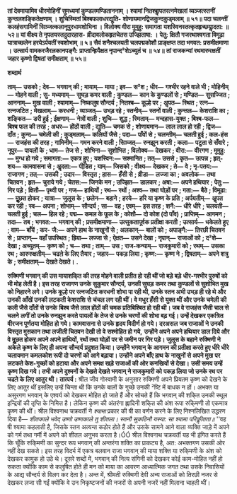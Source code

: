 **तां देवमायामिव धीरमोहिनीं** **सुमध्यमां कुण्डलमण्डिताननाम् ।** **श्यामां नितश्बाॢपतरत्नमेखलां** **व्यञ्जत्स्तनीं कुन्तलशङ्कितेक्षणाम् ।** **शुचिस्मितां बिश्बफलाधरद्युति-** **शोणायमानद्विजकुन्दकुड्मलाम् ॥ ५१॥** **पदा चलन्तीं कलहंसगामिनीं** **सिञ्जत्कलानूपुरधामशोभिना ।** **विलोक्य वीरा मुमुहु: समागता** **यशस्विनस्तत्कृतहृच्छयाॢदता: ॥ ५२॥** **यां वीक्ष्य ते नृपतयस्तदुदारहास-** **व्रीदावलोकहृतचेतस उज्झिताषा: ।** **पेतु: क्षितौ गजरथाश्वगता विमूढा** **यात्राच्छलेन हरयेऽर्पयतीं स्वशोभाम् ॥ ५॥** **सैवं शनैश्चलयती चलपद्मकोशौ** **प्राङ्क्षप्त तदा भगवत: प्रसमीक्षमाणा ।** **उत्सार्य वामकरजैरलकानपङ्गै:** **प्राप्तान्ह्रियैक्षत नृपान्द²शेऽच्युतं च ॥ ५४॥** **तां राजकन्यां रथमारुरक्षतीं** **जहार कृष्णो द्विषतां समीक्षताम् ॥ ५५॥** 

**शब्दार्थ** 

**ताम्—** **उसको** **; देव—** **भगवान् की** **; मायाम्—** **माया** **; इव—** **स²श** **; धीर—** **गश्भीर रहने वाले भी** **; मोहिनीम्—** **मोहने वाली** **; सु-** **मध्यमाम्—** **सुघड़ कमर वाली** **; कुण्डल—** **कान के कुण्डलों से** **; मण्डित—** **सुसज्जित** **; आननाम्—** **मुख वाली** **; श्यामाम्—** **निष्कलुष सौन्दर्य** **; नितश्ब—** **कूल्हे पर** **; अॢपत—** **स्थित** **; रत्न—** **रत्नजटित** **; मेखलाम्—** **करधनी** **; व्यञ्जत्—** **उभड़ रहे** **; स्तनीम्—** **स्तनों वाली** **; कुन्तल—** **केशराशि का** **; शङ्कित—** **डरी हुई** **; ईक्षणाम्—** **नेत्रों वाली** **; शुचि—** **शुद्ध** **; स्मिताम्—** **मन्दहास-युक्त** **;** **बिश्ब-फल—** **बिश्ब फल की तरह** **; अधर—** **होंठों वाली** **; द्युति—** **चमक से** **; शोणायमान—** **लाल लाल हो रही** **; द्विज—** **दाँत** **;** **कुन्द—** **चमेली की** **; कुड्मलाम्—** **कलियों जैसे** **; पदा—** **पाँवों से** **; चलन्तीम्—** **चलती हुई** **; कल-हंस—** **राजहंस की तरह** **;** **गामिनीम्—** **गमन करने वाली** **; सिञ्जत्—** **रुनझुन करती** **; कला—** **पटुता से सँवारे** **; नूपुर—** **पायलों के** **; धाम—** **तेज से** **;** **शोभिना—** **सुशोभित** **; विलोक्य—** **देखकर** **; वीरा:—** **वीरगण** **; मुमुहु:—** **मुग्ध हो गये** **; समागता:—** **एकत्र हुए** **; यशस्विन:—** **सश्मानित** **; तत्—** **उससे** **; कृत—** **उत्पन्न** **; हृत्-शय—** **कामवासना से** **; अॢदता:—** **पीडि़त** **; याम्—** **जिसको** **; वीक्ष्य—** **देखकर** **; ते—** **वे** **; नृ-पतय:—** **राजागण** **; तत्—** **उसकी** **; उदार—** **विस्तृत** **; हास—** **हँसी से** **; व्रीडा—** **लज्जा का** **; अवलोक—** **तथा चितवन** **; हृत—** **चुराये गये** **; चेतस:—** **जिनके मन** **; उज्झित—** **डालकर** **; अषा:—** **अपने हथियार** **; पेतु:—** **गिर पड़े** **; क्षितौ—** **पृथ्वी पर** **; गज—** **हाथियों** **; रथ—** **रथों** **; अश्व—** **तथा घोड़ों पर** **; गता:—** **बैठे** **; विमूढा:—** **मूॢछत होकर** **; यात्रा—** **जुलूस के** **; छलेन—** **बहाने** **; हरये—** **हरि या कृष्ण के प्रति** **; अर्पयतीम्—** **अॢपत कर रही** **; स्व—** **अपना** **; शोभाम्—** **सौन्दर्य** **; सा—** **वह** **; एवम्—** **इस तरह** **; शनै:—** **धीरे** **धीरे** **; चलयती—** **चलती हुई** **; चल—** **हिल रहे** **; पद्म—** **कमल के फूल के** **; कोशौ—** **दो कोश (दो पाँव)** **; प्राप्तिम्—** **आगमन** **;** **तदा—** **तब** **; भगवत:—** **भगवान् की** **; प्रसमीक्षमाणा—** **उत्सुकतापूर्वक प्रतीक्षा करती** **; उत्सार्य—** **धकेलते हुए** **; वाम—** **बाँयें** **; कर-** **जै:—** **अपने हाथ के नाखुनों से** **; अलकान्—** **बालों को** **; अपाङ्गै:—** **तिरछी चितवन से** **; प्राप्तान्—** **वहाँ उपस्थित** **; ह्रिया—** **लज्जा** **से** **; ऐक्षत—** **उसने देखा** **; नृपान्—** **राजाओं को** **; द²शे—** **देखा** **; अच्युतम्—** **कृष्ण को** **; च—** **तथा** **; ताम्—** **उस** **; राज-कन्याम्—** **राजकुमारी को** **; रथम्—** **उसका रथ** **; आरुरुक्षतीम्—** **चढऩे के लिए तैयार** **; जहार—** **पकड़ लिया** **; कृष्ण:—** **कृष्ण ने** **; द्विषताम्—** **अपने शत्रु के** **; समीक्षताम्—** **देखते देखते।** **.** 

**रुक्मिणी भगवान् की उस मायाशकि्त की तरह मोहने वाली प्रतीत हो रही थीं जो बड़े बड़े** **धीर-गश्भीर पुरुषों को भी मोह लेती है। इस तरह राजागण उनके सुकुमार सौन्दर्य, उनकी सुघड़** **कमर तथा कुण्डलों से सुशोभित मुख को निहारने लगे। उनके कूल्हे पर रत्नजटित करधनी** **शोभा पा रही थी, उनके स्तन अभी उभड़ ही रहे थे और उनकी आँखें उनकी लटकती केशराशि** **से चंचल लग रही थीं। वे मधुर हँसी से युक्त थीं और उनके चमेली की कली जैसे दाँतों से उनके** **बिश्ब जैसे लाल होंठों की चमक प्रतिबिश्बित हो रही थी। जब वे राजहंस जैसी चाल से चलने** **लगीं तो उनके रुनझुन करते पायलों के तेज से उनके चरणों की शोभा बढ़ गई। उन्हें देखकर** **एकत्रित वीरजन पूर्णतया मोहित हो गये। कामवासना से उनके हृदय विदीर्ण हो गये। दरअसल** **जब राजाओं ने उनकी विस्तृत मुसकान तथा लजीली चितवन देखी तो वे सश्मोहित हो गये,** **उन्होंने अपने अपने हथियार डाल दिये और वे मूॢछत होकर अपने अपने हाथियों, रथों तथा घोड़ों** **पर से जमीन पर गिर पड़े। जुलूस के बहाने रुक्मिणी ने अकेले कृष्ण के लिए ही अपना सौन्दर्य** **प्रदॢशत किया। उन्होंने भगवान् के आगमन की प्रतीक्षा करते हुए धीरे धीरे चलायमान** **कमलकोश रूपी दो चरणों को आगे बढ़ाया। उन्होंने अपने बाँए हाथ के नाखुनों से अपने मुख** **पर लटकते केश-गुच्छों को हटाया और अपने समक्ष खड़े राजाओं की ओर कनखियों से देखा।** **उसी समय उन्हें कृष्ण दिख गये। तभी अपने दुश्मनों के देखते देखते भगवान् ने राजकुमारी को** **पकड़ लिया जो उनके रथ पर चढऩे के लिए आतुर थी।** **तात्पर्य :** श्रील जीव गोस्वामी के अनुसार रुक्मिणी अपने प्रियतम कृष्ण को देखने के लिए आतुर थीं इसलिए उन्हें चिन्ता थी कि उनके बालों के गुच्छे उनकी ²ष्टि में बाधक न हों। अभक्त या असुरगण भगवान् के एश्वर्य को देखकर मोहित हो जाते हैं और सोचते हैं कि भगवान् की शकि्त उनकी स्थूल इन्द्रियों की तृप्ति के निमित्त है। लेकिन कृष्ण की अंतरंगा ह्लादिनी शकि्त की अंश रूपा रुकि्मणी तो एकमात्र कृष्ण की थीं। श्रील विश्वनाथ चक्रवर्ती ने *श्यामा* प्रकार की षी का वर्णन करने के लिए निश्नलिखित उद्धरण दिया है— *शीतकाले भवेद् उष्णो उष्णकाले तु शीतला।* *स्तनौ सुकठिनौ यस्या: सा श्यामा परिकीॢतता॥* ''वह षी श्यामा कहलाती है, जिसके स्तन अत्यन्त कठोर होते हैं और उसके सामने आने वाला व्यक्ति जाड़े में अपने को गर्म तथा गर्मी में अपने को शीतल अनुभव करता है।ÓÓ श्रील विश्वनाथ चक्रवर्ती यह भी इंगित करते हैं कि चूँकि रुकि्मणी का सुन्दर रूप भगवान् की अन्तरंगा शक्ति का प्राकट्य है, अत: अभक्तगण उसकी ओर नहीं देख सकते। इस तरह विदर्भ में एकत्र बलवान राजा भगवान् की माया शक्ति या रुकि्मणी के अंश को देखकर कामुक हो उठे थे। दूसरे शब्दों में, भगवान् की नित्य संगिनी को देखकर कोई काम-मोहित नहीं हो सकता क्योंकि काम से कलुषित होते ही मन को माया का आवरण आध्यात्मिक जगत तथा उसके निवासियों के आद्य सौन्दर्य से विलग कर देता है। अन्त में, श्रीमती रुक्मिणी देवी अन्य राजाओं को तिरछी नजर से देखकर लजा सी गईं क्योंकि वे उन निकृष्टजनों की नजरों से अपनी नजरें नहीं मिलाना चाहती थीं।  